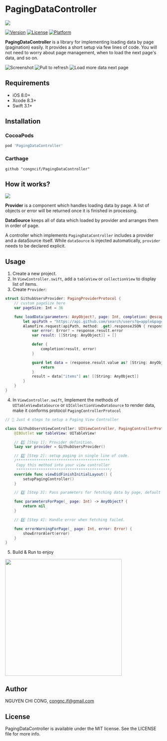 # PagingDataController

<img src="https://i.imgur.com/ATK9hZV.png"/>


[![Version](https://img.shields.io/cocoapods/v/PagingDataController.svg?style=flat)](http://cocoapods.org/pods/PagingDataController)
[![License](https://img.shields.io/cocoapods/l/PagingDataController.svg?style=flat)](http://cocoapods.org/pods/PagingDataController)
[![Platform](https://img.shields.io/cocoapods/p/PagingDataController.svg?style=flat)](http://cocoapods.org/pods/PagingDataController)


**PagingDataController** is a library for implementing loading data by page (pagination) easily. It provides a short setup via few lines of code. You will not need to worry about page management, when to load the next page's data, and so on.

![Screenshot](http://i.imgur.com/PTI6vMcm.png)
![Pull to refresh](http://i.imgur.com/thZpiCzm.png)
![Load more data next page](http://i.imgur.com/HhAwUKTm.png)

## Requirements

- iOS 8.0+
- Xcode 8.3+
- Swift 3.1+

## Installation

### CocoaPods
```ruby
pod 'PagingDataController'
```

### Carthage
```
github "congncif/PagingDataController"
```

## How it works?

<img src="https://i.imgur.com/ExwdwgR.jpg"/>

**Provider** is a component which handles loading data by page. A list of objects or error will be returned once it is finished in processing.

**DataSource** keeps all of data which loaded by provider and arranges them in order of page.

A controller which implements `PagingDataController` includes a provider and a dataSource itself. While `dataSource` is injected automatically, `provider` needs to be declared explicit.

## Usage

1. Create a new project.
2. In `ViewController.swift`, add a `tableView` or `collectionView` to display list of items.
3. Create `Provider`:

```swift
struct GithubUsersProvider: PagingProviderProtocol {
    // custom pageSize here
    var pageSize: Int = 36

    func loadData(parameters: AnyObject?, page: Int, completion: @escaping ([[String: AnyObject]], Error?) -> Void) {
        let apiPath = "https://api.github.com/search/users?q=apple&page=\(page + 1)&per_page=\(pageSize)"
        Alamofire.request(apiPath, method: .get).responseJSON { response in
            var error: Error? = response.result.error
            var result: [[String: AnyObject]] = []

            defer {
                completion(result, error)
            }

            guard let data = (response.result.value as? [String: AnyObject]) else {
                return
            }
            result = data["items"] as! [[String: AnyObject]]
        }
    }
}
```

4. In `ViewController.swift`, Implement the methods of `UITableViewDataSource` or `UICollectionViewDataSource` to render data, make it conforms protocol `PagingControllerProtocol`

```swift
// 🚀 Just 4 steps to setup a Paging View Controller

class GithubUsersViewController: UIViewController, PagingControllerProtocol, PagingViewControllable {
    @IBOutlet var tableView: UITableView!

    // 1️⃣ [Step 1]: Provider definition.
    lazy var provider = GithubUsersProvider()

    // 2️⃣ [Step 2]: setup paging in single line of code.
    /******************************************
     Copy this method into your view controller
     ******************************************/
    override func viewDidFinishInitialLayout() {
        setupPagingController()
    }

    // 3️⃣ [Step 3]: Pass parameters for fetching data by page, default is nil.

    func parametersForPage(_ page: Int) -> AnyObject? {
        return nil
    }

    // 4️⃣ [Step 4]: Handle error when fetching failed.

    func errorWarningForPage(_ page: Int, error: Error) {
        showErrorAlert(error)
    }
}
```
5. Build & Run to enjoy

<img src="https://i.imgur.com/PFa9mJ2.png" width=375/>

## Author

NGUYEN CHI CONG, congnc.if@gmail.com

## License

PagingDataController is available under the MIT license. See the LICENSE file for more info.
